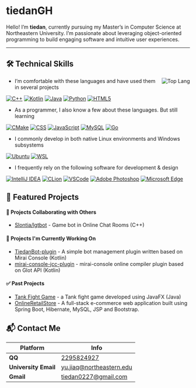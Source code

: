 # tiedanGH

Hello! I’m **tiedan**, currently pursuing my Master’s in Computer Science at Northeastern University. I’m passionate about leveraging object-oriented programming to build engaging software and intuitive user experiences.

---

## 🛠️ Technical Skills

<img align="right" src="https://github-readme-stats.vercel.app/api/top-langs/?username=tiedanGH&layout=compact&langs_count=10" alt="Top Lang"/>

- I’m comfortable with these languages and have used them in several projects

[![C++](https://img.shields.io/badge/C%2B%2B-F0F0F0?style=for-the-badge&logo=cplusplus&logoColor=00599C)](https://isocpp.org/)
[![Kotlin](https://img.shields.io/badge/kotlin-F0F0F0?style=for-the-badge&logo=kotlin&logoColor=7F52FF)](https://kotlinlang.org/)
[![Java](https://img.shields.io/badge/java-F0F0F0?style=for-the-badge&logo=openjdk&logoColor=000000)](https://openjdk.org/)
[![Python](https://img.shields.io/badge/Python-F0F0F0?style=for-the-badge&logo=python&logoColor=3776AB)](https://www.python.org/)
[![HTML5](https://img.shields.io/badge/HTML5-F0F0F0?style=for-the-badge&logo=html5&logoColor=E34F26)](https://html.spec.whatwg.org/)

- As a programmer, I also know a few about these languages. But still learning

[![CMake](https://img.shields.io/badge/CMake-F0F0F0?style=for-the-badge&logo=cmake&logoColor=064F8C)](https://cmake.org/)
[![CSS](https://img.shields.io/badge/Css-F0F0F0?style=for-the-badge&logo=css&logoColor=663399)](https://www.w3.org/Style/CSS/Overview.en.html)
[![JavaScript](https://img.shields.io/badge/JavaScript-F0F0F0?style=for-the-badge&logo=javascript&logoColor=F7DF1E)](https://www.javascript.com/)
[![MySQL](https://img.shields.io/badge/MySQL-F0F0F0?style=for-the-badge&logo=mysql&logoColor=4479A1)](https://www.mysql.com/)
[![Go](https://img.shields.io/badge/Go-F0F0F0?style=for-the-badge&logo=go&logoColor=00ADD8)](https://golang.google.cn/)

- I commonly develop in both native Linux environments and Windows subsystems

[![Ubuntu](https://img.shields.io/badge/Ubuntu-F0F0F0?style=for-the-badge&logo=ubuntu&logoColor=E95420)](https://ubuntu.com/)
[![WSL](https://img.shields.io/badge/%F0%9F%90%A7WSL-F0F0F0?style=for-the-badge)](https://learn.microsoft.com/en-us/windows/wsl/)

- I frequently rely on the following software for development & design

[![IntelliJ IDEA](https://img.shields.io/badge/IDEA-F0F0F0?style=for-the-badge&logo=intellij%20idea&logoColor=000000)](https://www.jetbrains.com/idea/)
[![CLion](https://img.shields.io/badge/CLion-F0F0F0?style=for-the-badge&logo=clion&logoColor=000000)](https://www.jetbrains.com/clion/)
[![VSCode](https://img.shields.io/badge/VSCode-F0F0F0?style=for-the-badge&logo=visual%20studio%20code&logoColor=22A6F2)](https://vscode.dev/)
[![Adobe Photoshop](https://img.shields.io/badge/Photoshop-F0F0F0?style=for-the-badge&logo=adobe%20photoshop&logoColor=00C8FF)](https://www.adobe.com/products/photoshop.html)
[![Microsoft Edge](https://img.shields.io/badge/Edge-F0F0F0?style=for-the-badge&logo=microsoft%20edge&logoColor=00A4EF)](https://www.microsoft.com/en-us/edge/)

## 🌟 Featured Projects

#### 🤝 Projects Collaborating with Others
- [Slontia/lgtbot](https://github.com/Slontia/lgtbot) - Game bot in Online Chat Rooms (C++)

#### 🚧 Projects I'm Currently Working On
- [TiedanBot-plugin](https://github.com/tiedanGH/TiedanBot-plugin) - A simple bot management plugin written based on Mirai Console (Kotlin)
- [mirai-console-jcc-plugin](https://github.com/tiedanGH/mirai-console-jcc-plugin) - mirai-console online compiler plugin based on Glot API (Kotlin)

#### ✅ Past Projects
- [Tank Fight Game](https://github.com/tiedanGH/Tank-Fight-Game) - a Tank fight game developed using JavaFX (Java)
- [OnlineRetailStore](https://github.com/tiedanGH/OnlineRetailStore) - A full-stack e-commerce web application built using Spring Boot, Hibernate, MySQL, JSP and Bootstrap.

## 📬 Contact Me

| Platform             | Info                                                        |
|----------------------|-------------------------------------------------------------|
| **QQ**               | [2295824927](https://qm.qq.com/q/hAIXBftS12)                |
| **University Email** | [yu.jiaq@northeastern.edu](mailto:yu.jiaq@northeastern.edu) |
| **Gmail**            | [tiedan0227@gmail.com](mailto:tiedan0227@gmail.com)         |
